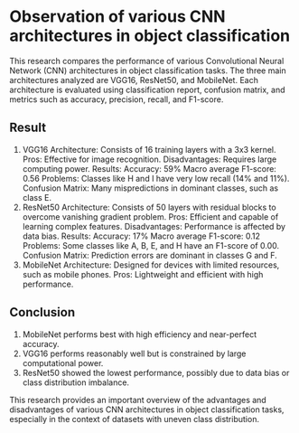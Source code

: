 # Observation of various CNN architectures in object classification

This research compares the performance of various Convolutional Neural Network (CNN) architectures in object classification tasks. The three main architectures analyzed are VGG16, ResNet50, and MobileNet. Each architecture is evaluated using classification report, confusion matrix, and metrics such as accuracy, precision, recall, and F1-score.

## Result

1. VGG16
Architecture: Consists of 16 training layers with a 3x3 kernel.
Pros: Effective for image recognition.
Disadvantages: Requires large computing power.
Results:
Accuracy: 59%
Macro average F1-score: 0.56
Problems: Classes like H and I have very low recall (14% and 11%).
Confusion Matrix: Many mispredictions in dominant classes, such as class E.
2. ResNet50
Architecture: Consists of 50 layers with residual blocks to overcome vanishing gradient problem.
Pros: Efficient and capable of learning complex features.
Disadvantages: Performance is affected by data bias.
Results:
Accuracy: 17%
Macro average F1-score: 0.12
Problems: Some classes like A, B, E, and H have an F1-score of 0.00.
Confusion Matrix: Prediction errors are dominant in classes G and F.
3. MobileNet
Architecture: Designed for devices with limited resources, such as mobile phones.
Pros: Lightweight and efficient with high performance.

## Conclusion
1. MobileNet performs best with high efficiency and near-perfect accuracy.
2. VGG16 performs reasonably well but is constrained by large computational power.
3. ResNet50 showed the lowest performance, possibly due to data bias or class distribution imbalance.

This research provides an important overview of the advantages and disadvantages of various CNN architectures in object classification tasks, especially in the context of datasets with uneven class distribution.
